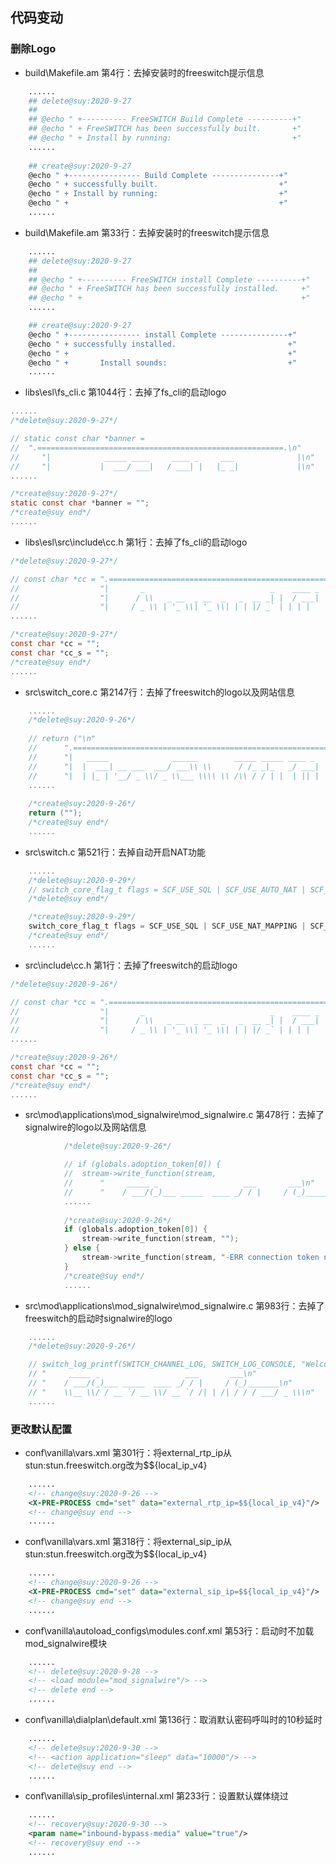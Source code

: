 ## 代码变动

### 删除Logo

* build\Makefile.am 第4行：去掉安装时的freeswitch提示信息

```bash
	......
	## delete@suy:2020-9-27
	## 
	## @echo " +---------- FreeSWITCH Build Complete ----------+"
	## @echo " + FreeSWITCH has been successfully built.       +"
	## @echo " + Install by running:                           +"
	......
	
	## create@suy:2020-9-27
	@echo " +---------------- Build Complete ---------------+"
	@echo " + successfully built.                           +"
	@echo " + Install by running:                           +"
	@echo " +                                               +"
	......
```
* build\Makefile.am 第33行：去掉安装时的freeswitch提示信息
```bash
	......
	## delete@suy:2020-9-27
	## 
	## @echo " +---------- FreeSWITCH install Complete ----------+"
	## @echo " + FreeSWITCH has been successfully installed.     +"
	## @echo " +                                                 +"
	......

	## create@suy:2020-9-27
	@echo " +---------------- install Complete ---------------+"
	@echo " + successfully installed.                         +"
	@echo " +                                                 +"
	@echo " +       Install sounds:                           +"
	......
```
* libs\esl\fs_cli.c 第1044行：去掉了fs_cli的启动logo
```c
......
/*delete@suy:2020-9-27*/

// static const char *banner =
// 	".=======================================================.\n"
//     "|            _____ ____     ____ _     ___              |\n"
//     "|           |  ___/ ___|   / ___| |   |_ _|             |\n"
......

/*create@suy:2020-9-27*/
static const char *banner = "";
/*create@suy end*/
......
```
* libs\esl\src\include\cc.h 第1行：去掉了fs_cli的启动logo
```c
/*delete@suy:2020-9-27*/

// const char *cc = ".=======================================================================================================.\n"
//                  "|       _                            _    ____ _             ____                                       |\n"
//                  "|      / \\   _ __  _ __  _   _  __ _| |  / ___| |_   _  ___ / ___|___  _ __                             |\n"
//                  "|     / _ \\ | '_ \\| '_ \\| | | |/ _` | | | |   | | | | |/ _ \\ |   / _ \\| '_ \\                            |\n"
......

/*create@suy:2020-9-27*/
const char *cc = "";
const char *cc_s = "";
/*create@suy end*/
......
```
* src\switch_core.c 第2147行：去掉了freeswitch的logo以及网站信息
```c
	......
	/*delete@suy:2020-9-26*/
	
	// return ("\n"
	// 		".=============================================================.\n"
	// 		"|   _____              ______        _____ _____ ____ _   _   |\n"
	// 		"|  |  ___| __ ___  ___/ ___\\ \\      / /_ _|_   _/ ___| | | |  |\n"
	// 		"|  | |_ | '__/ _ \\/ _ \\___ \\\\ \\ /\\ / / | |  | || |   | |_| |  |\n"
	......
	
	/*create@suy:2020-9-26*/
	return ("");
	/*create@suy end*/
	......
```
* src\switch.c 第521行：去掉自动开启NAT功能
```c
	......
	/*delete@suy:2020-9-29*/
	// switch_core_flag_t flags = SCF_USE_SQL | SCF_USE_AUTO_NAT | SCF_USE_NAT_MAPPING | SCF_CALIBRATE_CLOCK | SCF_USE_CLOCK_RT;
	/*delete@suy end*/

	/*create@suy:2020-9-29*/
	switch_core_flag_t flags = SCF_USE_SQL | SCF_USE_NAT_MAPPING | SCF_CALIBRATE_CLOCK | SCF_USE_CLOCK_RT;
	/*create@suy end*/
	......
```
* src\include\cc.h 第1行：去掉了freeswitch的启动logo
```c
/*delete@suy:2020-9-26*/

// const char *cc = ".=======================================================================================================.\n"
//                  "|       _                            _    ____ _             ____                                       |\n"
//                  "|      / \\   _ __  _ __  _   _  __ _| |  / ___| |_   _  ___ / ___|___  _ __                             |\n"
//                  "|     / _ \\ | '_ \\| '_ \\| | | |/ _` | | | |   | | | | |/ _ \\ |   / _ \\| '_ \\                            |\n"
......

/*create@suy:2020-9-26*/
const char *cc = "";
const char *cc_s = "";
/*create@suy end*/
......
```
* src\mod\applications\mod_signalwire\mod_signalwire.c 第478行：去掉了signalwire的logo以及网站信息
```c
			/*delete@suy:2020-9-26*/

			// if (globals.adoption_token[0]) {
			// 	stream->write_function(stream,
			// 		"     _____ _                   ___       ___\n"
			// 		"    / ___/(_)___ _____  ____ _/ / |     / (_)_______\n"
			......
			
			/*create@suy:2020-9-26*/
			if (globals.adoption_token[0]) {
				stream->write_function(stream, "");
			} else {
				stream->write_function(stream, "-ERR connection token not available\n");
			}
			/*create@suy end*/
			......
```
* src\mod\applications\mod_signalwire\mod_signalwire.c 第983行：去掉了freeswitch的启动时signalwire的logo
```c
	......
	/*delete@suy:2020-9-26*/

	// switch_log_printf(SWITCH_CHANNEL_LOG, SWITCH_LOG_CONSOLE, "Welcome to\n"
	// "     _____ _                   ___       ___\n"
	// "    / ___/(_)___ _____  ____ _/ / |     / (_)_______\n"
	// "    \\__ \\/ / __ `/ __ \\/ __ `/ /| | /| / / / ___/ _ \\\n"
	......
```

### 更改默认配置

* conf\vanilla\vars.xml 第301行：将external_rtp_ip从stun:stun.freeswitch.org改为$${local_ip_v4} 
```xml
	......
	<!-- change@suy:2020-9-26 -->
	<X-PRE-PROCESS cmd="set" data="external_rtp_ip=$${local_ip_v4}"/>
	<!-- change@suy end -->
	......
```
* conf\vanilla\vars.xml 第318行：将external_sip_ip从stun:stun.freeswitch.org改为$${local_ip_v4}
```xml
	......
	<!-- change@suy:2020-9-26 -->
	<X-PRE-PROCESS cmd="set" data="external_sip_ip=$${local_ip_v4}"/>
	<!-- change@suy end -->
	......
```
* conf\vanilla\autoload_configs\modules.conf.xml 第53行：启动时不加载mod_signalwire模块
```xml
	......
    <!-- delete@suy:2020-9-28 -->
    <!-- <load module="mod_signalwire"/> -->
    <!-- delete end -->
    ......
```
* conf\vanilla\dialplan\default.xml 第136行：取消默认密码呼叫时的10秒延时
```xml
	......
	<!-- delete@suy:2020-9-30 -->
	<!-- <action application="sleep" data="10000"/> -->
	<!-- delete@suy end -->
	......
```
* conf\vanilla\sip_profiles\internal.xml 第233行：设置默认媒体绕过
```xml
	......
	<!-- recovery@suy:2020-9-30 -->
	<param name="inbound-bypass-media" value="true"/>
	<!-- recovery@suy end -->
	......
```